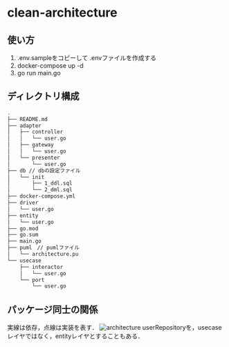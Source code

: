 # clean-architecture
## 使い方
1. .env.sampleをコピーして .envファイルを作成する
1. docker-compose up -d
1. go run main.go

## ディレクトリ構成
```bash
.
├── README.md
├── adapter
│   ├── controller
│   │   └── user.go
│   ├── gateway
│   │   └── user.go
│   └── presenter
│       └── user.go
├── db // dbの設定ファイル
│   └── init
│       ├── 1_ddl.sql
│       └── 2_dml.sql
├── docker-compose.yml
├── driver
│   └── user.go
├── entity
│   └── user.go
├── go.mod
├── go.sum
├── main.go
├── puml　// pumlファイル
│   └── architecture.pu
└── usecase
    ├── interactor
    │   └── user.go
    └── port
        └── user.go
```

## パッケージ同士の関係
実線は依存，点線は実装を表す．
![architecture](https://user-images.githubusercontent.com/45930091/108508403-1a653780-72ff-11eb-83de-7a310dafe11c.png)
userRepositoryを，usecaseレイヤではなく，entityレイヤとすることもある．